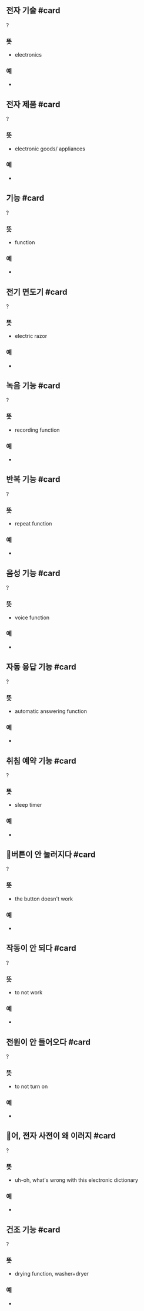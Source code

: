 ## 전자 기술 #card
?
### 뜻
- electronics
### 예
-
<!--SR:!2025-03-13,45,250-->

## 전자 제품 #card
?
### 뜻
- electronic goods/ appliances
### 예
-
<!--SR:!2025-03-21,53,250-->

## 기능 #card
?
### 뜻
- function
### 예
-
<!--SR:!2025-02-06,33,270--> 

## 전기 면도기 #card
?
### 뜻
- electric razor
### 예
-
<!--SR:!2025-03-30,59,250-->

## 녹음 기능 #card
?
### 뜻
- recording function
### 예
-
<!--SR:!2025-02-04,31,270-->

## 반복 기능 #card
?
### 뜻
- repeat function
### 예
-
<!--SR:!2025-02-07,11,230-->

## 음성 기능 #card
?
### 뜻
- voice function
### 예
-
<!--SR:!2025-03-10,49,250-->

## 자동 응답 기능 #card
?
### 뜻
- automatic answering function
### 예
-
<!--SR:!2025-05-04,85,270-->

## 취침 예약 기능 #card
?
### 뜻
- sleep timer
### 예
-
<!--SR:!2025-03-26,58,250-->

## 버튼이 안 눌러지다 #card
?
### 뜻
- the button doesn't work
### 예
-
<!--SR:!2025-04-08,68,270-->

## 작동이 안 되다 #card
?
### 뜻
- to not work
### 예
-
<!--SR:!2025-03-10,50,250-->

## 전원이 안 들어오다 #card
?
### 뜻
- to not turn on
### 예
-
<!--SR:!2025-05-03,84,270-->

## 어, 전자 사전이 왜 이러지 #card
?
### 뜻
- uh-oh, what's wrong with this electronic dictionary
### 예
-
<!--SR:!2025-05-06,87,270-->

## 건조 기능 #card
?
### 뜻
- drying function, washer+dryer
### 예
-
<!--SR:!2025-02-10,10,230-->
